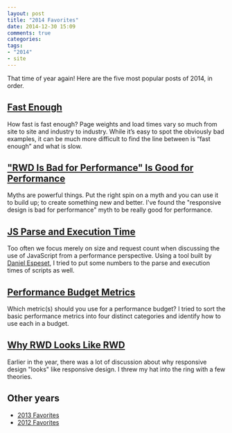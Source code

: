 ```yaml
---
layout: post
title: "2014 Favorites"
date: 2014-12-30 15:09
comments: true
categories: 
tags:
- "2014"
- site
---
```

That time of year again! Here are the five most popular posts of 2014, in order.

## [Fast Enough](http://timkadlec.com/2014/01/fast-enough/)
How fast is fast enough? Page weights and load times vary so much from site to site and industry to industry. While it’s easy to spot the obviously bad examples, it can be much more difficult to find the line between is “fast enough” and what is slow.

## ["RWD Is Bad for Performance" Is Good for Performance](http://timkadlec.com/2014/07/rwd-is-bad-for-performance-is-good-for-performance/)
Myths are powerful things. Put the right spin on a myth and you can use it to build up; to create something new and better. I've found the "responsive design is bad for performance" myth to be really good for performance.

## [JS Parse and Execution Time](http://timkadlec.com/2014/09/js-parse-and-execution-time/)
Too often we focus merely on size and request count when discussing the use of JavaScript from a performance perspective. Using a tool built by [Daniel Espeset](https://twitter.com/danielespeset), I tried to put some numbers to the parse and execution times of scripts as well.

## [Performance Budget Metrics](http://timkadlec.com/2014/11/performance-budget-metrics/)
Which metric(s) should you use for a performance budget? I tried to sort the basic performance metrics into four distinct categories and identify how to use each in a budget.

## [Why RWD Looks Like RWD](http://timkadlec.com/2014/03/why-rwd-looks-like-rwd/)
Earlier in the year, there was a lot of discussion about why responsive design "looks" like responsive design. I threw my hat into the ring with a few theories.

## Other years
- [2013 Favorites](http://timkadlec.com/2013/12/2013-favorites/)
- [2012 Favorites](http://timkadlec.com/2012/12/2012-favorites/)